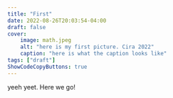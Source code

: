 ```yaml
---
title: "First"
date: 2022-08-26T20:03:54-04:00
draft: false
cover:
    image: math.jpeg
    alt: "here is my first picture. Cira 2022"
    caption: "here is what the caption looks like"
tags: ["draft"]
ShowCodeCopyButtons: true
---
```


yeeh yeet. Here we go!
